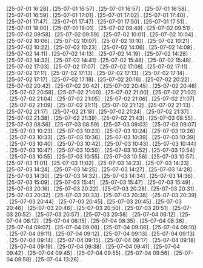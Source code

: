 [25-07-01 16:28] .
[25-07-01 16:57] .
[25-07-01 16:57] .
[25-07-01 16:58] .
[25-07-01 16:59] .
[25-07-01 17:01] .
[25-07-01 17:02] .
[25-07-01 17:40] .
[25-07-01 17:47] .
[25-07-01 17:47] .
[25-07-01 17:50] .
[25-07-01 17:51] .
[25-07-01 18:00] .
[25-07-01 18:01] .
[25-07-02 09:49] .
[25-07-02 09:51] .
[25-07-02 09:58] .
[25-07-02 09:59] .
[25-07-02 10:01] .
[25-07-02 10:04] .
[25-07-02 10:06] .
[25-07-02 10:07] .
[25-07-02 10:10] .
[25-07-02 10:21] .
[25-07-02 10:22] .
[25-07-02 10:23] .
[25-07-02 14:06] .
[25-07-02 14:08] .
[25-07-02 14:11] .
[25-07-02 14:13] .
[25-07-02 14:19] .
[25-07-02 14:28] .
[25-07-02 14:32] .
[25-07-02 14:41] .
[25-07-02 15:48] .
[25-07-02 15:48] .
[25-07-02 17:03] .
[25-07-02 17:07] .
[25-07-02 17:08] .
[25-07-02 17:11] .
[25-07-02 17:11] .
[25-07-02 17:13] .
[25-07-02 17:13] .
[25-07-02 17:14] .
[25-07-02 17:17] .
[25-07-02 17:18] .
[25-07-02 20:16] .
[25-07-02 20:22] .
[25-07-02 20:42] .
[25-07-02 20:42] .
[25-07-02 20:45] .
[25-07-02 20:46] .
[25-07-02 20:58] .
[25-07-02 21:00] .
[25-07-02 21:00] .
[25-07-02 21:02] .
[25-07-02 21:04] .
[25-07-02 21:05] .
[25-07-02 21:06] .
[25-07-02 21:07] .
[25-07-02 21:09] .
[25-07-02 21:11] .
[25-07-02 21:12] .
[25-07-02 21:13] .
[25-07-02 21:17] .
[25-07-02 21:18] .
[25-07-02 21:24] .
[25-07-02 21:37] .
[25-07-02 21:38] .
[25-07-02 21:39] .
[25-07-02 21:43] .
[25-07-03 08:55] .
[25-07-03 08:56] .
[25-07-03 08:59] .
[25-07-03 09:03] .
[25-07-03 09:07] .
[25-07-03 10:23] .
[25-07-03 10:23] .
[25-07-03 10:24] .
[25-07-03 10:26] .
[25-07-03 10:33] .
[25-07-03 10:36] .
[25-07-03 10:39] .
[25-07-03 10:39] .
[25-07-03 10:40] .
[25-07-03 10:42] .
[25-07-03 10:43] .
[25-07-03 10:44] .
[25-07-03 10:47] .
[25-07-03 10:50] .
[25-07-03 10:52] .
[25-07-03 10:54] .
[25-07-03 10:55] .
[25-07-03 10:55] .
[25-07-03 10:56] .
[25-07-03 10:57] .
[25-07-03 11:01] .
[25-07-03 11:02] .
[25-07-03 14:23] .
[25-07-03 14:23] .
[25-07-03 14:24] .
[25-07-03 14:25] .
[25-07-03 14:27] .
[25-07-03 14:28] .
[25-07-03 14:30] .
[25-07-03 14:32] .
[25-07-03 14:34] .
[25-07-03 14:36] .
[25-07-03 15:09] .
[25-07-03 15:41] .
[25-07-03 15:47] .
[25-07-03 15:49] .
[25-07-03 20:16] .
[25-07-03 20:22] .
[25-07-03 20:28] .
[25-07-03 20:31] .
[25-07-03 20:32] .
[25-07-03 20:33] .
[25-07-03 20:38] .
[25-07-03 20:39] .
[25-07-03 20:44] .
[25-07-03 20:45] .
[25-07-03 20:45] .
[25-07-03 20:46] .
[25-07-03 20:46] .
[25-07-03 20:50] .
[25-07-03 20:51] .
[25-07-03 20:52] .
[25-07-03 20:57] .
[25-07-03 20:58] .
[25-07-04 06:12] .
[25-07-04 06:12] .
[25-07-04 06:15] .
[25-07-04 08:35] .
[25-07-04 08:36] .
[25-07-04 09:07] .
[25-07-04 09:08] .
[25-07-04 09:08] .
[25-07-04 09:10] .
[25-07-04 09:11] .
[25-07-04 09:12] .
[25-07-04 09:13] .
[25-07-04 09:13] .
[25-07-04 09:14] .
[25-07-04 09:15] .
[25-07-04 09:17] .
[25-07-04 09:18] .
[25-07-04 09:19] .
[25-07-04 09:38] .
[25-07-04 09:41] .
[25-07-04 09:42] .
[25-07-04 09:45] .
[25-07-04 09:55] .
[25-07-04 09:56] .
[25-07-04 09:58] .
[25-07-04 13:26] .
